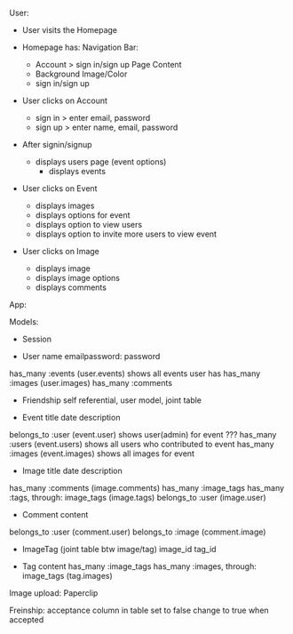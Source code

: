 User:

* User visits the Homepage

* Homepage has:
  Navigation Bar:
    - Account > sign in/sign up
  Page Content
    - Background Image/Color
    - sign in/sign up

* User clicks on Account
    - sign in > enter email, password
    - sign up > enter name, email, password

* After signin/signup
    - displays users page (event options)
        - displays events

* User clicks on Event
    - displays images
    - displays options for event
    - displays option to view users
    - displays option to invite more users to view event

* User clicks on Image
    - displays image
    - displays image options
    - displays comments

App:

Models:
* Session

* User
name
emailpassword:
password

has_many :events (user.events) shows all events user has
has_many :images (user.images)
has_many :comments

* Friendship
self referential, user model, joint table  

* Event
title
date
description

belongs_to :user (event.user) shows user(admin) for event
??? has_many :users (event.users) shows all users who contributed to event
has_many :images (event.images) shows all images for event

* Image
title
date
description

has_many :comments (image.comments)
has_many :image_tags
has_many :tags, through: image_tags (image.tags)
belongs_to :user (image.user)

* Comment
content

belongs_to :user (comment.user)
belongs_to :image (comment.image)

* ImageTag (joint table btw image/tag)
image_id
tag_id

* Tag
content
has_many :image_tags
has_many :images, through: image_tags (tag.images)

Image upload:
Paperclip

Freinship:
acceptance column in table
set to false
change to true when accepted
